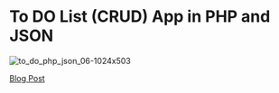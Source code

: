 # To DO List (CRUD) App in PHP and JSON

![to_do_php_json_06-1024x503](https://user-images.githubusercontent.com/73809301/121091954-a82a3d00-c79f-11eb-8905-563524c2c3fd.jpg)

[Blog Post](https://maplesyrupweb.com/php-json-to-do-list-crud-app/)
